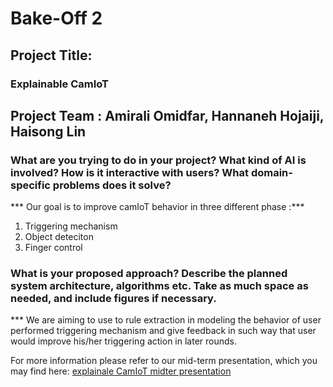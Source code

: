 # Bake-Off 2
## Project Title:
### Explainable CamIoT
## Project Team : Amirali Omidfar, Hannaneh Hojaiji, Haisong Lin

###  What are you trying to do in your project? What kind of AI is involved? How is it interactive with users? What domain-specific problems does it solve?
*** Our goal is to improve camIoT behavior in three different phase :***
1. Triggering mechanism
2. Object deteciton 
3. Finger control

### What is your proposed approach? Describe the planned system architecture, algorithms etc. Take as much space as needed, and include figures if necessary.
*** We are aiming to use to rule extraction in modeling the behavior of user performed triggering mechanism and give feedback in such way that user would improve his/her triggering action in later rounds.


For more information please refer to our mid-term presentation, which you may find here: [explainale CamIoT midter presentation]()
